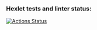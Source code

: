 ### Hexlet tests and linter status:
[![Actions Status](https://github.com/efterpe/frontend-project-lvl2/workflows/hexlet-check/badge.svg)](https://github.com/efterpe/frontend-project-lvl2/actions)